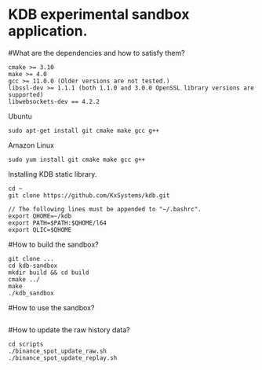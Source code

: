 # KDB experimental sandbox application.

#What are the dependencies and how to satisfy them?
```
cmake >= 3.10
make >= 4.0
gcc >= 11.0.0 (Older versions are not tested.)
libssl-dev >= 1.1.1 (both 1.1.0 and 3.0.0 OpenSSL library versions are supported)
libwebsockets-dev == 4.2.2
```

Ubuntu
```
sudo apt-get install git cmake make gcc g++
```

Amazon Linux
```
sudo yum install git cmake make gcc g++
```

Installing KDB static library.
```
cd ~
git clone https://github.com/KxSystems/kdb.git

// The following lines must be appended to "~/.bashrc".
export QHOME=~/kdb
export PATH=$PATH:$QHOME/l64
export QLIC=$QHOME
```

#How to build the sandbox?
```
git clone ...
cd kdb-sandbox
mkdir build && cd build
cmake ../
make
./kdb_sandbox
```

#How to use the sandbox?
```
```

#How to update the raw history data?
```
cd scripts
./binance_spot_update_raw.sh
./binance_spot_update_replay.sh
```
